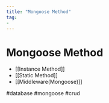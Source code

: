 ```yaml
---
title: "Mongoose Method"
tag: 
- 
---
```

# Mongoose Method
- [[Instance Method]]
- [[Static Method]]
- [[Middleware(Mongoose)]]

#database #mongoose #crud 